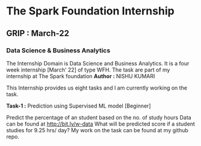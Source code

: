 # The Spark Foundation Internship 
## GRIP : March-22
### Data Science & Business Analytics
   The Internship Domain is Data Science and Business Analytics. It is a four week internship [March' 22] of type WFH.
   The task are part of my internship at The Spark foundation 
**Author :** NISHU KUMARI
     
   This Internship provides us eight tasks and I am currently working on the task.
    
**Task-1 :** Prediction using Supervised ML model [Beginner]

  Predict the percentage of an student based on the no. of study hours
  Data can be found at http://bit.ly/w-data
  What will be predicted score if a student studies for 9.25 hrs/ day?
  My work on the task can be found at my github repo.
